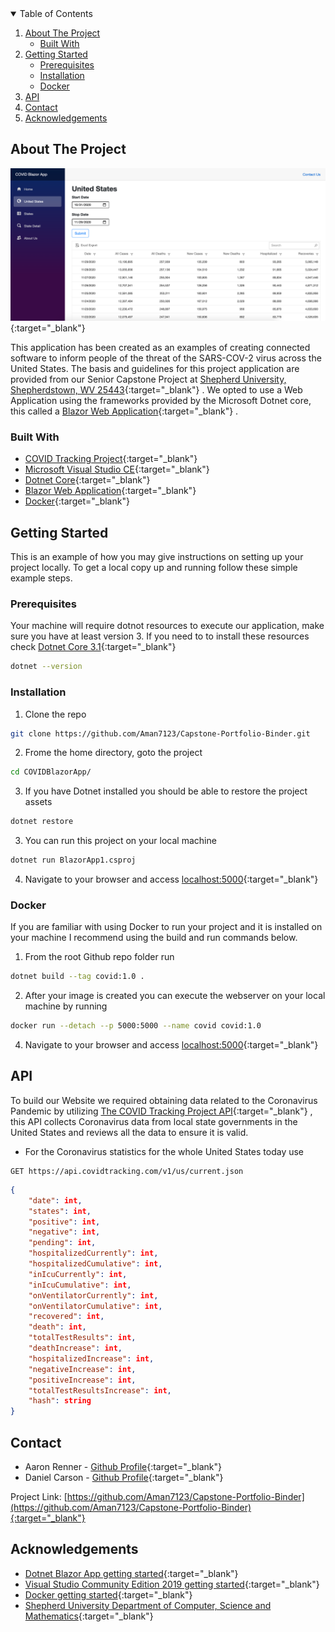 <!-- TABLE OF CONTENTS -->
<details open="open">
  <summary>Table of Contents</summary>
  <ol>
    <li>
      <a href="#about-the-project">About The Project</a>
      <ul>
        <li><a href="#built-with">Built With</a></li>
      </ul>
    </li>
    <li>
      <a href="#getting-started">Getting Started</a>
      <ul>
        <li><a href="#prerequisites">Prerequisites</a></li>
        <li><a href="#installation">Installation</a></li>
        <li><a href="#docker">Docker</a></li>
      </ul>
    </li>
    <li><a href="#api">API</a></li>
    <li><a href="#contact">Contact</a></li>
    <li><a href="#acknowledgements">Acknowledgements</a></li>
  </ol>
</details>



<!-- ABOUT THE PROJECT -->
## About The Project

[![Product Name Screen Shot][product-screenshot]](https://covid.aaronrenner.com){:target="_blank"} 

This application has been created as an examples of creating connected software to inform people of the threat of the SARS-COV-2 virus across the United States. The basis and guidelines for this project application are provided from our Senior Capstone Project at [Shepherd University, Shepherdstown, WV 25443](https://goo.gl/maps/e3RNCSLP5NYajBwd7){:target="_blank"} . We opted to use a Web Application using the frameworks provided by the Microsoft Dotnet core, this called a [Blazor Web Application](https://dotnet.microsoft.com/apps/aspnet/web-apps/blazor){:target="_blank"} .

### Built With
* [COVID Tracking Project](https://covidtracking.com/data/api){:target="_blank"} 
* [Microsoft Visual Studio CE](https://visualstudio.microsoft.com/vs/community/){:target="_blank"} 
* [Dotnet Core](https://dotnet.microsoft.com/download/dotnet-core/3.1){:target="_blank"} 
* [Blazor Web Application](https://dotnet.microsoft.com/apps/aspnet/web-apps/blazor){:target="_blank"} 
* [Docker](https://www.docker.com/){:target="_blank"} 



<!-- GETTING STARTED -->
## Getting Started

This is an example of how you may give instructions on setting up your project locally. To get a local copy up and running follow these simple example steps.

### Prerequisites

Your machine will require dotnot resources to execute our application, make sure you have at least version 3. If you need to to install these resources check [Dotnet Core 3.1](https://dotnet.microsoft.com/download/dotnet-core/3.1){:target="_blank"} 
```sh
dotnet --version
```

### Installation
1. Clone the repo
```sh
git clone https://github.com/Aman7123/Capstone-Portfolio-Binder.git
```
2. Frome the home directory, goto the project
```sh
cd COVIDBlazorApp/
```
3. If you have Dotnet installed you should be able to restore the project assets
```sh
dotnet restore
```
3. You can run this project on your local machine
```sh
dotnet run BlazorApp1.csproj
```
4. Navigate to your browser and access [localhost:5000](http://localhost:5000){:target="_blank"} 

### Docker

If you are familiar with using Docker to run your project and it is installed on your machine I recommend using the build and run commands below.

1. From the root Github repo folder run
```sh
dotnet build --tag covid:1.0 .
```
2. After your image is created you can execute the webserver on your local machine by running
```sh
docker run --detach --p 5000:5000 --name covid covid:1.0
```
4. Navigate to your browser and access [localhost:5000](http://localhost:5000){:target="_blank"} 


<!-- COVID Tracking Project -->
## API

To build our Website we required obtaining data related to the Coronavirus Pandemic by utilizing [The COVID Tracking Project API](https://covidtracking.com/data/api){:target="_blank"} , this API collects Coronavirus data from local state governments in the United States and reviews all the data to ensure it is valid.

* For the Coronavirus statistics for the whole United States today use
```http
GET https://api.covidtracking.com/v1/us/current.json
```
```json
{
    "date": int,
    "states": int,
    "positive": int,
    "negative": int,
    "pending": int,
    "hospitalizedCurrently": int,
    "hospitalizedCumulative": int,
    "inIcuCurrently": int,
    "inIcuCumulative": int,
    "onVentilatorCurrently": int,
    "onVentilatorCumulative": int,
    "recovered": int,
    "death": int,
    "totalTestResults": int,
    "deathIncrease": int,
    "hospitalizedIncrease": int,
    "negativeIncrease": int,
    "positiveIncrease": int,
    "totalTestResultsIncrease": int,
    "hash": string
}
```

<!-- CONTACT -->
## Contact

* Aaron Renner - [Github Profile](https://github.com/Aman7123/){:target="_blank"} 
* Daniel Carson - [Github Profile](https://github.com/doit4dan/){:target="_blank"} 

Project Link: [https://github.com/Aman7123/Capstone-Portfolio-Binder](https://github.com/Aman7123/Capstone-Portfolio-Binder){:target="_blank"} 

<!-- ACKNOWLEDGEMENTS -->
## Acknowledgements
* [Dotnet Blazor App getting started](https://dotnet.microsoft.com/learn/aspnet/blazor-tutorial/intro){:target="_blank"} 
* [Visual Studio Community Edition 2019 getting started](https://docs.microsoft.com/en-us/visualstudio/install/install-visual-studio?view=vs-2019){:target="_blank"} 
* [Docker getting started](https://docs.docker.com/get-started/){:target="_blank"} 
* [Shepherd University Department of Computer, Science and Mathematics](https://www.shepherd.edu/cme){:target="_blank"} 

 [product-screenshot]: images/App_US_Data.png